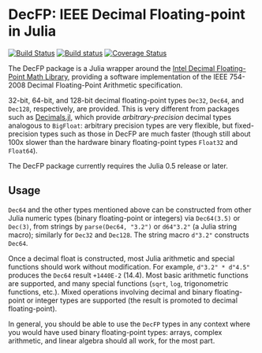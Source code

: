 # DecFP: IEEE Decimal Floating-point in Julia
[![Build Status](https://travis-ci.org/stevengj/DecFP.jl.svg)](https://travis-ci.org/stevengj/DecFP.jl) [![Build status](https://ci.appveyor.com/api/projects/status/si1d6og9wxsu8178?svg=true)](https://ci.appveyor.com/project/StevenGJohnson/decfp-jl) [![Coverage Status](https://coveralls.io/repos/stevengj/DecFP.jl/badge.png)](https://coveralls.io/r/stevengj/DecFP.jl)

The DecFP package is a Julia wrapper around the [Intel Decimal
Floating-Point Math
Library](https://software.intel.com/en-us/articles/intel-decimal-floating-point-math-library),
providing a software implementation of the IEEE 754-2008 Decimal
Floating-Point Arithmetic specification.

32-bit, 64-bit, and 128-bit decimal floating-point types `Dec32`,
`Dec64`, and `Dec128`, respectively, are provided.  This is very
different from packages such as
[Decimals.jl](https://github.com/tinybike/Decimals.jl), which provide
*arbitrary-precision* decimal types analogous to `BigFloat`: arbitrary
precision types are very flexible, but fixed-precision types such
as those in DecFP are much faster (though still about 100x slower than
the hardware binary floating-point types `Float32` and `Float64`).

The DecFP package currently requires the Julia 0.5 release or later.

## Usage

`Dec64` and the other types mentioned above can be constructed from
other Julia numeric types (binary floating-point or integers) via
`Dec64(3.5)` or `Dec(3)`, from strings by `parse(Dec64, "3.2")` or
`d64"3.2"` (a Julia string macro); similarly for `Dec32` and `Dec128`.
The string macro `d"3.2"` constructs `Dec64`.

Once a decimal float is constructed, most Julia arithmetic and
special functions should work without modification.  For example,
`d"3.2" * d"4.5"` produces the `Dec64` result `+1440E-2` (14.4).
Most basic arithmetic functions are supported, and many special functions
(`sqrt`, `log`, trigonometric functions, etc.).   Mixed operations
involving decimal and binary floating-point or integer types are supported
(the result is promoted to decimal floating-point).

In general, you should be able to use the `DecFP` types in any context
where you would have used binary floating-point types: arrays, complex
arithmetic, and linear algebra should all work, for the most part.
